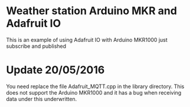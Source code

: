 # Weather station Arduino MKR and Adafruit IO
This is an example of using Adafruit IO with Arduino  MKR1000 just subscribe and published
# Update 20/05/2016
You need replace the file Adafruit_MQTT.cpp in the library directory.
This does not support the Arduino MKR1000 and it has a bug when receiving data under this underwritten.



